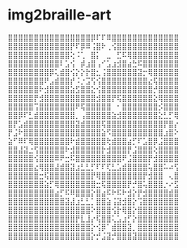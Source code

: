 # img2braille-art
⣿⣿⣿⣿⣿⣿⣿⣿⣿⣿⣿⣿⣿⣿⣿⣿⡿⠏⠏⠿⣿⣿⣿⣿⣿⣿⣿⣿⣿⣿⣿⣿⣿
⣿⣿⣿⣿⣿⣿⣿⣿⣿⣿⣿⣿⡟⠏⡿⠿⢨⣿⠗⢀⢪⣿⣿⣿⣿⣿⣿⣿⣿⣿⣿⣿⣿
⣿⣿⣿⣿⣿⣿⣿⣿⣿⣿⣿⣿⢕⠨⢁⠀⣿⡅⠀⣀⠀⣋⠯⢿⣿⣿⣿⣿⣿⣿⣿⣿⣿
⣿⣿⣿⣿⣿⣿⣿⣿⣿⣿⠇⣡⢪⠀⡾⣰⣿⢠⠊⣡⣰⣺⣿⣴⣓⠯⣿⣿⣿⣿⣿⣿⣿
⣿⣿⣿⣿⣿⣿⣿⣿⡿⢅⣾⣿⢪⡕⡕⡗⣿⣂⢨⣿⣿⣿⣿⣿⣿⣽⡒⢿⣿⣿⣿⣿⣿
⣿⣿⣿⣿⣿⣿⣿⠟⣠⣾⣿⣿⡞⠨⡐⣩⢫⢪⣿⣿⣿⣿⣿⣿⣿⣿⣿⣔⢯⣿⣿⣿⣿
⣿⣿⣿⣿⣿⣿⠗⣺⣿⣿⣿⣿⣵⣫⣿⣿⣕⢪⣿⣿⣿⣿⣿⣿⣿⣿⣿⣿⡚⣿⣿⣿⣿
⣿⣿⣿⣿⣿⡟⣺⣿⣿⣿⣿⣿⣿⣿⣿⣿⣿⣺⣿⣿⡟⢯⣿⣿⣿⣿⣿⣿⣕⢿⣿⣿⣿
⣿⣿⣿⣿⣿⢩⣿⣿⣿⣿⣿⣿⣿⠟⢯⣿⣿⣿⣿⣿⠀⠂⣿⣿⣿⣿⣿⣿⣿⡪⣿⣿⣿
⣿⣿⡿⠏⣃⣾⣿⣿⣿⣿⣿⣿⣿⡀⢠⣿⣿⣿⣿⣿⣵⣺⣿⣿⣿⣿⣿⣿⣿⣕⣃⡋⢿
⣿⡟⣡⣾⣿⣿⣿⣿⣿⣿⣿⣿⣿⣽⣾⣿⣿⣿⢯⣿⣿⣿⣿⣿⣿⣿⣿⣿⣿⣿⡟⣿⡔
⡟⣨⠗⣿⣿⣿⣿⣿⣿⣿⣿⣿⣿⣿⣿⣿⣿⣿⣵⠫⣿⣿⣿⣿⣿⣿⣿⣿⣿⣿⣰⣿⠕
⣵⠋⠿⠏⢿⣿⣿⣿⣿⣿⣿⣿⠗⣾⣿⣿⣿⣿⣿⢗⣾⣿⣿⣴⡋⠏⣡⣿⡿⣨⣿⣿⣿
⣿⣿⣼⣽⣐⢫⣿⣿⣿⣿⣿⠗⣺⣿⣿⣿⣿⣿⡗⣺⣿⣿⣿⡟⣨⣿⣿⣿⢕⣿⣿⣿⣿
⣿⣿⣿⣿⣿⢪⣿⣿⣿⠿⠟⣒⠯⣿⣿⣿⣿⣿⣿⣿⣿⣿⠟⣨⣿⣿⣿⡟⣺⣿⣿⣿⣿
⣿⣿⣿⣿⣿⣔⢿⣿⣿⣼⣾⣿⣽⣰⣃⣃⡋⠏⠏⢏⣃⣡⣾⣿⣿⣿⣿⢥⣿⣿⠥⠴⢫
⣿⣿⣿⣿⣿⣿⣒⢯⣿⣿⣿⣿⣿⣿⣿⣿⡟⢿⣿⣿⣿⣿⣿⣿⣿⣿⡟⣺⣿⣿⠀⢄⣿
⣿⣿⣿⣿⣿⣿⣿⣵⡋⢿⣿⣿⣿⣿⣿⣿⣿⣒⢯⣿⣿⣿⣿⡟⡚⣿⢥⣿⣿⣿⡐⠔⣫
⣿⣿⣿⣿⣿⣿⣿⣿⣿⣴⡋⠯⠿⣿⣿⣿⡕⣿⣴⠯⠗⠯⠗⣺⡕⡟⣺⣿⣿⣿⣿⣾⣿
⣿⣿⣿⣿⣿⣿⣿⣿⣿⣿⣿⣽⣼⣰⣃⣃⡁⣿⣿⣵⢨⣽⣺⣿⡕⢩⣿⣿⣿⣿⣿⣿⣿
⣿⣿⣿⣿⣿⣿⣿⣿⣿⣿⣿⣿⣿⣿⣿⣿⠕⣿⣿⣿⢪⡗⢿⣿⡕⣿⣿⣿⣿⣿⣿⣿⣿
⣿⣿⣿⣿⣿⣿⣿⣿⣿⣿⣿⣿⣿⡟⣇⣸⡔⢯⣿⣿⢅⣡⣰⡋⡕⣿⣿⣿⣿⣿⣿⣿⣿
⣿⣿⣿⣿⣿⣿⣿⣿⣿⣿⣿⣿⣿⣿⣿⣿⡕⢪⡿⠁⣾⣿⣿⣽⡀⣿⣿⣿⣿⣿⣿⣿⣿
⣿⣿⣿⣿⣿⣿⣿⣿⣿⣿⣿⣿⣿⣿⣿⣿⡕⡚⣨⣽⡚⣿⣿⣿⣽⣿⣿⣿⣿⣿⣿⣿⣿
